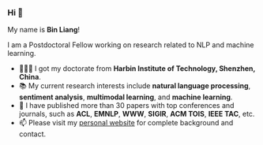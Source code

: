 ### Hi 👋

My name is **Bin Liang**! 

I am a Postdoctoral Fellow working on research related to NLP and machine learning.
- 👨🏼‍🎓 I got my doctorate from **Harbin Institute of Technology, Shenzhen, China**.
- 📚️ My current research interests include <strong>natural language processing</strong>, <strong>sentiment analysis</strong>, <strong>multimodal learning</strong>, and <strong>machine learning</strong>.
- 📃 I have published more than 30 papers with top conferences and journals, such as <strong>ACL</strong>, <strong>EMNLP</strong>, <strong>WWW</strong>, <strong>SIGIR</strong>, <strong>ACM TOIS</strong>, <strong>IEEE TAC</strong>, etc.
- 📫 Please visit my [personal website](https://BinLiang-NLP.github.io/) for complete background and contact.

<!--
<table>
  </tr>
  <td width="55%">
  <p>
    <img src = "https://github-readme-stats.vercel.app/api?username=BinLiang-NLP&show_icons=true&theme=radical&line_height=33">
  </p>
</td>
<td width="45%">
  <p>
    <img src = "https://github-readme-stats.vercel.app/api/top-langs/?username=BinLiang-NLP&hide_langs_below=.25&theme=radical">
  </p>
</td>
</tr>
</table>
-->
